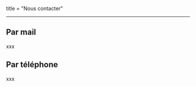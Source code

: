 title = "Nous contacter"

---

<a id="mail"></a>
## Par mail

xxx

<a id="tel"></a>
## Par téléphone

xxx
